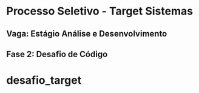# Processo Seletivo - Target Sistemas

## Vaga: Estágio Análise e Desenvolvimento

## Fase 2: Desafio de Código
# desafio_target
